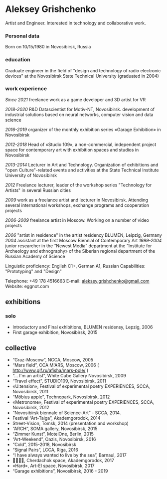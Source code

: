 # Aleksey Grishchenko

Artist and Engineer. Interested in technology and collaborative work.


### Personal data
Born on 10/15/1980 in Novosibirsk, Russia

### education
Graduate engineer in the field of "design and technology of radio electronic devices" at the Novosibirsk State Technical University (graduated in 2004)

### work experience
*Since 2021* freelance work as a game developer and 3D artist for VR

*2018-2020* R&D Datascientist for Motiv-NT, Novosibirsk. development of industrial solutions based on neural networks, computer vision and data science

*2016-2019* organizer of the monthly exhibition series «Garage Exhibition» in Novosibirsk

*2012-2018* Head of «Studio 109», a non-commercial, independent project space for contemporary art with exhibition spaces and studios in Novosibirsk

*2013-2014* Lecturer in Art and Technology. Organization of exhibitions and "open
Culture"-related events and activities at the State Technical Institute University of Novosibirsk

*2012* Freelance lecturer, leader of the workshop series "Technology for Artists" in several Russian cities

*2009* work as a freelance artist and lecturer in Novosibirsk. Attending several international workshops, exchange programs and cooperation projects

*2006-2009* freelance artist in Moscow. Working on a number of video projects

*2006* "artist in residence" in the artist residency BLUMEN, Leipzig, Germany
*2004* assistant at the first Moscow Biennial of Contemporary Art
*1999-2004* junior researcher in the “Newest Media” department at the “Institute for Archeology and ethnography» of the Siberian regional department of the Russian Academy of Science

Linguistic proficiency: English C1+, German A1, Russian
Capabilities: "Prototyping" and "Design"

Telephone: +49 178 4516663
E-mail: aleksey.grishchenko@gmail.com
Website: eggnot.com

## exhibitions
### solo
* Introductory and Final exhibitions, BLUMEN residensy, Lepzig, 2006
* First garage exhibition, Novosibirsk, 2015

## collective
* “Graz-Moscow”, NCCA, Moscow, 2005
* “Mars field”, CCA M'ARS, Moscow, 2006 ( http://www.gif.ru/afisha/mars-pole/ )
* “... I'm an artist”, White Cube Gallery Novosibirsk, 2009
* “Travel effect”, STUDIO109, Novosibirsk, 2011
* «U:tension», Festival of experimental poetry EXPERIENCES, SCCA, Novosibirsk, 2011
* “Möbius apple”, Technopark, Novosibirsk,  2012
* «Metronome», Festival of experimental poetry EXPERIENCES, SCCA, Novosibirsk, 2012
* “Novosibirsk biennale of Science-Art” - SCCA, 2014.
* Festival “Art-Taiga”, Akademgorodok, 2014
* Street-Vision, Tomsk, 2014 (presentation and workshop)
* “ARCH”, SOMA gallery, Novosibirsk, 2015
* “Zimmer Kunst”, MotelOne, Berlin, 2015
* “Art-Weekend”, Oazis, Novosibirsk, 2016
* “Cold”, 2015-2018, Novosibirsk
* “Signal Pairs”, LCCA, Riga, 2016
* “I have always wanted to live by the sea”, Barnaul, 2017
* 👌🏻👈🏻, Cherdachok space, Akademgorodok, 2017
* «Hard», Art-El space, Novosibirsk, 2017 
* “Garage exhibitions”, Novosibirsk, 2016 - 2019